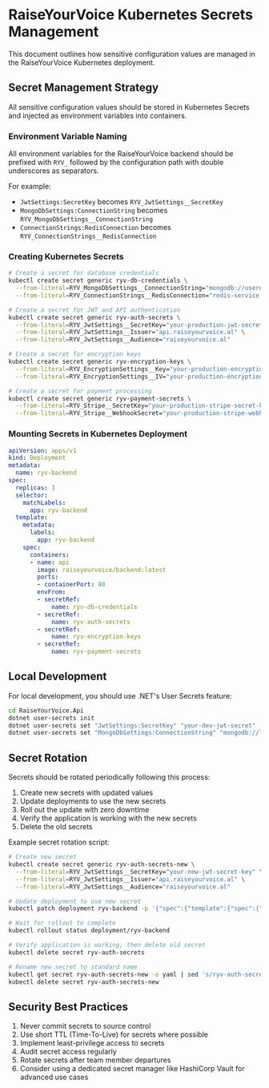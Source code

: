 # RaiseYourVoice Kubernetes Secrets Management

This document outlines how sensitive configuration values are managed in the RaiseYourVoice Kubernetes deployment.

## Secret Management Strategy

All sensitive configuration values should be stored in Kubernetes Secrets and injected as environment variables into containers.

### Environment Variable Naming

All environment variables for the RaiseYourVoice backend should be prefixed with `RYV_` followed by the configuration path with double underscores as separators.

For example:
- `JwtSettings:SecretKey` becomes `RYV_JwtSettings__SecretKey`
- `MongoDbSettings:ConnectionString` becomes `RYV_MongoDbSettings__ConnectionString`
- `ConnectionStrings:RedisConnection` becomes `RYV_ConnectionStrings__RedisConnection`

### Creating Kubernetes Secrets

```bash
# Create a secret for database credentials
kubectl create secret generic ryv-db-credentials \
  --from-literal=RYV_MongoDbSettings__ConnectionString="mongodb://username:password@mongodb-service:27017" \
  --from-literal=RYV_ConnectionStrings__RedisConnection="redis-service:6379,password=yourpassword"

# Create a secret for JWT and API authentication
kubectl create secret generic ryv-auth-secrets \
  --from-literal=RYV_JwtSettings__SecretKey="your-production-jwt-secret-key" \
  --from-literal=RYV_JwtSettings__Issuer="api.raiseyourvoice.al" \
  --from-literal=RYV_JwtSettings__Audience="raiseyourvoice.al"

# Create a secret for encryption keys
kubectl create secret generic ryv-encryption-keys \
  --from-literal=RYV_EncryptionSettings__Key="your-production-encryption-key" \
  --from-literal=RYV_EncryptionSettings__IV="your-production-encryption-iv"

# Create a secret for payment processing
kubectl create secret generic ryv-payment-secrets \
  --from-literal=RYV_Stripe__SecretKey="your-production-stripe-secret-key" \
  --from-literal=RYV_Stripe__WebhookSecret="your-production-stripe-webhook-secret"
```

### Mounting Secrets in Kubernetes Deployment

```yaml
apiVersion: apps/v1
kind: Deployment
metadata:
  name: ryv-backend
spec:
  replicas: 3
  selector:
    matchLabels:
      app: ryv-backend
  template:
    metadata:
      labels:
        app: ryv-backend
    spec:
      containers:
      - name: api
        image: raiseyourvoice/backend:latest
        ports:
        - containerPort: 80
        envFrom:
        - secretRef:
            name: ryv-db-credentials
        - secretRef:
            name: ryv-auth-secrets
        - secretRef:
            name: ryv-encryption-keys
        - secretRef:
            name: ryv-payment-secrets
```

## Local Development

For local development, you should use .NET's User Secrets feature:

```bash
cd RaiseYourVoice.Api
dotnet user-secrets init
dotnet user-secrets set "JwtSettings:SecretKey" "your-dev-jwt-secret"
dotnet user-secrets set "MongoDbSettings:ConnectionString" "mongodb://localhost:27017"
```

## Secret Rotation

Secrets should be rotated periodically following this process:

1. Create new secrets with updated values
2. Update deployments to use the new secrets
3. Roll out the update with zero downtime
4. Verify the application is working with the new secrets
5. Delete the old secrets

Example secret rotation script:

```bash
# Create new secret
kubectl create secret generic ryv-auth-secrets-new \
  --from-literal=RYV_JwtSettings__SecretKey="your-new-jwt-secret-key" \
  --from-literal=RYV_JwtSettings__Issuer="api.raiseyourvoice.al" \
  --from-literal=RYV_JwtSettings__Audience="raiseyourvoice.al"

# Update deployment to use new secret
kubectl patch deployment ryv-backend -p '{"spec":{"template":{"spec":{"containers":[{"name":"api","envFrom":[{"secretRef":{"name":"ryv-auth-secrets-new"}}]}]}}}}'

# Wait for rollout to complete
kubectl rollout status deployment/ryv-backend

# Verify application is working, then delete old secret
kubectl delete secret ryv-auth-secrets

# Rename new secret to standard name
kubectl get secret ryv-auth-secrets-new -o yaml | sed 's/ryv-auth-secrets-new/ryv-auth-secrets/' | kubectl apply -f -
kubectl delete secret ryv-auth-secrets-new
```

## Security Best Practices

1. Never commit secrets to source control
2. Use short TTL (Time-To-Live) for secrets where possible
3. Implement least-privilege access to secrets
4. Audit secret access regularly
5. Rotate secrets after team member departures
6. Consider using a dedicated secret manager like HashiCorp Vault for advanced use cases